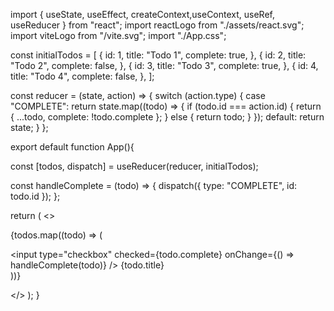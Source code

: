 import { useState, useEffect, createContext,useContext, useRef, useReducer } from "react";
import reactLogo from "./assets/react.svg";
import viteLogo from "/vite.svg";
import "./App.css";

const initialTodos = [
  {
    id: 1,
    title: "Todo 1",
    complete: true,
  },
  {
    id: 2,
    title: "Todo 2",
    complete: false,
  },
    {
    id: 3,
    title: "Todo 3",
    complete: true,
  },
  {
    id: 4,
    title: "Todo 4",
    complete: false,
  },
];

const reducer = (state, action) => {
  switch (action.type) {
    case "COMPLETE":
      return state.map((todo) => {
        if (todo.id === action.id) {
          return { ...todo, complete: !todo.complete };
        } else {
          return todo;
        }
      });
    default:
      return state;
  }
};

 export default function App(){

  const [todos, dispatch] = useReducer(reducer, initialTodos);

  const handleComplete = (todo) => {
    dispatch({ type: "COMPLETE", id: todo.id });
  };



  return (
   <>

   {todos.map((todo) => (
        <div key={todo.id}>
          <label>
            <input
              type="checkbox"
              checked={todo.complete}
              onChange={() => handleComplete(todo)}
            />
            {todo.title}
          </label>
        </div>
      ))}
  
 
   </>
  );
}

